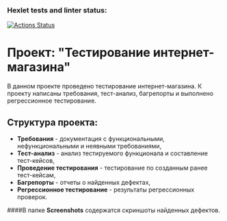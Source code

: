 ### Hexlet tests and linter status:
[![Actions Status](https://github.com/ksenrika/qa-engineer-project-84/actions/workflows/hexlet-check.yml/badge.svg)](https://github.com/ksenrika/qa-engineer-project-84/actions)

# Проект: "Тестирование интернет-магазина"

В данном проекте проведено тестирование интернет-магазина. К проекту написаны требования, тест-анализ, багрепорты и выполнено регрессионное тестирование.

## Структура проекта:

- **Требования** - документация с функциональными, нефункциональными и неявными требованиями,
- **Тест-анализ** - анализ тестируемого функционала и составление тест-кейсов,
- **Проведение тестирования** - тестирование по созданным ранее тест-кейсам,
- **Багрепорты** - отчеты о найденных дефектах,
- **Регрессионное тестирование** - результаты регрессионных проверок.
  

####В папке **Screenshots** содержатся скриншоты  найденных дефектов.
